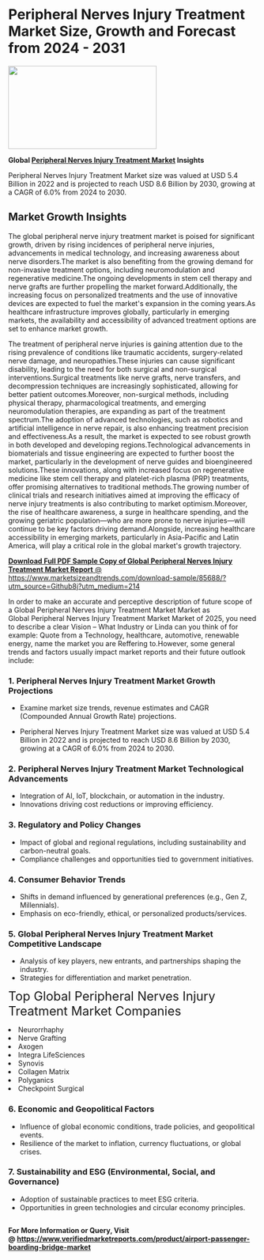<H1>Peripheral Nerves Injury Treatment Market Size, Growth and Forecast from 2024 - 2031</H1><img class="aligncenter size-medium wp-image-584254" src="https://thirdeyenews.in/wp-content/uploads/2024/09/Global-Market-Research-300x168.jpeg" alt="" width="300" height="168" /><p><strong>Global&nbsp;<a href="https://www.marketsizeandtrends.com/download-sample/85688/?utm_source=Github8j?utm_medium=214">Peripheral Nerves Injury Treatment Market</a> Insights</strong></p><p>Peripheral Nerves Injury Treatment Market size was valued at USD 5.4 Billion in 2022 and is projected to reach USD 8.6 Billion by 2030, growing at a CAGR of 6.0% from 2024 to 2030.</p><p><h2>Market Growth Insights</h2> The global peripheral nerve injury treatment market is poised for significant growth, driven by rising incidences of peripheral nerve injuries, advancements in medical technology, and increasing awareness about nerve disorders.The market is also benefiting from the growing demand for non-invasive treatment options, including neuromodulation and regenerative medicine.The ongoing developments in stem cell therapy and nerve grafts are further propelling the market forward.Additionally, the increasing focus on personalized treatments and the use of innovative devices are expected to fuel the market's expansion in the coming years.As healthcare infrastructure improves globally, particularly in emerging markets, the availability and accessibility of advanced treatment options are set to enhance market growth.<a href="#"></a> <p>The treatment of peripheral nerve injuries is gaining attention due to the rising prevalence of conditions like traumatic accidents, surgery-related nerve damage, and neuropathies.These injuries can cause significant disability, leading to the need for both surgical and non-surgical interventions.Surgical treatments like nerve grafts, nerve transfers, and decompression techniques are increasingly sophisticated, allowing for better patient outcomes.Moreover, non-surgical methods, including physical therapy, pharmacological treatments, and emerging neuromodulation therapies, are expanding as part of the treatment spectrum.The adoption of advanced technologies, such as robotics and artificial intelligence in nerve repair, is also enhancing treatment precision and effectiveness.As a result, the market is expected to see robust growth in both developed and developing regions.Technological advancements in biomaterials and tissue engineering are expected to further boost the market, particularly in the development of nerve guides and bioengineered solutions.These innovations, along with increased focus on regenerative medicine like stem cell therapy and platelet-rich plasma (PRP) treatments, offer promising alternatives to traditional methods.The growing number of clinical trials and research initiatives aimed at improving the efficacy of nerve injury treatments is also contributing to market optimism.Moreover, the rise of healthcare awareness, a surge in healthcare spending, and the growing geriatric population—who are more prone to nerve injuries—will continue to be key factors driving demand.Alongside, increasing healthcare accessibility in emerging markets, particularly in Asia-Pacific and Latin America, will play a critical role in the global market's growth trajectory.<a href="#"></p><p><span class=""><strong>Download Full PDF Sample Copy of Global Peripheral Nerves Injury Treatment Market Report</strong> @ <a href="https://www.marketsizeandtrends.com/download-sample/85688/?utm_source=Github8j?utm_medium=214" target="_blank">https://www.marketsizeandtrends.com/download-sample/85688/?utm_source=Github8j?utm_medium=214</a></span></p><p>In order to make an accurate and perceptive description of future scope of a Global&nbsp;Peripheral Nerves Injury Treatment Market Market as Global&nbsp;Peripheral Nerves Injury Treatment Market Market of 2025, you need to describe a clear Vision &ndash; What Industry or Linda can you think of for example: Quote from a Technology, healthcare, automotive, renewable energy, name the market you are Reffering to.However, some general trends and factors usually impact market reports and their future outlook include:</p><h3>1.&nbsp;<strong>Peripheral Nerves Injury Treatment Market Growth Projections</strong></h3><ul><li>Examine market size trends, revenue estimates and CAGR (Compounded Annual Growth Rate) projections.</li><li><p>Peripheral Nerves Injury Treatment Market size was valued at USD 5.4 Billion in 2022 and is projected to reach USD 8.6 Billion by 2030, growing at a CAGR of 6.0% from 2024 to 2030.</p></li></ul><h3>2.&nbsp;<strong>Peripheral Nerves Injury Treatment Market Technological Advancements</strong></h3><ul><li>Integration of AI, IoT, blockchain, or automation in the industry.</li><li>Innovations driving cost reductions or improving efficiency.</li></ul><h3>3.&nbsp;<strong>Regulatory and Policy Changes</strong></h3><ul><li>Impact of global and regional regulations, including sustainability and carbon-neutral goals.</li><li>Compliance challenges and opportunities tied to government initiatives.</li></ul><h3>4.&nbsp;<strong>Consumer Behavior Trends</strong></h3><ul><li>Shifts in demand influenced by generational preferences (e.g., Gen Z, Millennials).</li><li>Emphasis on eco-friendly, ethical, or personalized products/services.</li></ul><h3>5.&nbsp;<strong>Global Peripheral Nerves Injury Treatment Market Competitive Landscape</strong></h3><ul><li>Analysis of key players, new entrants, and partnerships shaping the industry.</li><li>Strategies for differentiation and market penetration.</li></ul><p data-pm-slice="1 1 []"><span style="color: inherit; font-family: inherit; font-size: 25px;">Top Global Peripheral Nerves Injury Treatment Market Companies</span></p><div class="" data-test-id=""><p><li>Neurorrhaphy</li><li> Nerve Grafting</li><li> Axogen</li><li> Integra LifeSciences</li><li> Synovis</li><li> Collagen Matrix</li><li> Polyganics</li><li> Checkpoint Surgical</li></p></div><h3>6.&nbsp;<strong>Economic and Geopolitical Factors</strong></h3><ul><li>Influence of global economic conditions, trade policies, and geopolitical events.</li><li>Resilience of the market to inflation, currency fluctuations, or global crises.</li></ul><h3>7.&nbsp;<strong>Sustainability and ESG (Environmental, Social, and Governance)</strong></h3><ul><li>Adoption of sustainable practices to meet ESG criteria.</li><li>Opportunities in green technologies and circular economy principles.</li></ul><h2><strong style="font-size: 14px;">For More Information or Query, Visit @&nbsp;</strong><a style="background-color: #ffffff; font-size: 14px;" href="https://www.marketsizeandtrends.com/report/peripheral-nerves-injury-treatment-market/" target="_blank">https://www.verifiedmarketreports.com/product/airport-passenger-boarding-bridge-market</a></h2>